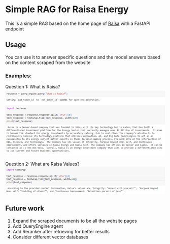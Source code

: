 # Simple RAG for Raisa Energy

This is a simple RAG based on the home page of [Raisa](https://www.raisa.com/) with a FastAPI endpoint

## Usage 

You can use it to answer specific questions and the model answers based on the content scraped from the website

### Examples:
Question 1: What is Raisa?
![alt text](imgs/image.png)

Question 2: What are Raisa Values?
![what is raisa values?](<imgs/Screenshot 2024-05-20 235832.png>)

## Future work

1) Expand the scraped documents to be all the website pages
2) Add QueryEngine agent
3) Add Reranker after retrieving for better results
4) Consider different vector databases
